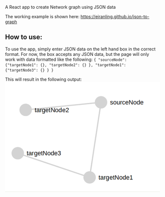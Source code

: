 A React app to create Network graph using JSON data

The working example is shown here: https://eiranling.github.io/json-to-graph

## How to use:

To use the app, simply enter JSON data on the left hand box in the correct format. 
For now, the box accepts any JSON data, but the page will only work with data formatted like the following:
`
{
"sourceNode": {"targetNode1": {}, "targetNode2": {} },
"targetNode1": {"targetNode3": {} }
}
`

This will result in the following output:
![](./doc/images/example.png)